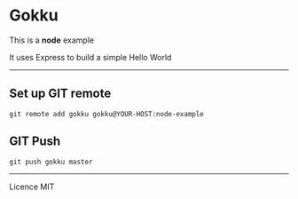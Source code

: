 # Gokku

This is a **node** example

It uses Express to build a simple Hello World

---

## Set up GIT remote

```
git remote add gokku gokku@YOUR-HOST:node-example
```

## GIT Push

```
git push gokku master
```

---

Licence MIT